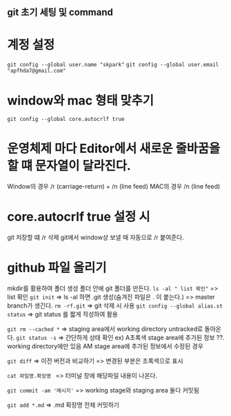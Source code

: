 ## git 초기 세팅 및 command
# 계정 설정
``` git config --global user.name "skpark" ```
```git config --global user.email "apfhda7@gmail.com" ```

# window와 mac 형태 맞추기
``` git config --global core.autocrlf true ```
# 운영체제 마다 Editor에서 새로운 줄바꿈을 할 떄 문자열이 달라진다.
Window의 경우 /r (carriage-return) + /n (line feed)
MAC의 경우 /n (line feed)

# core.autocrlf true 설정 시 
git 저장할 떄 /r 삭제
git에서 window상 보낼 때 자동으로 /r 붙여준다.

# github 파일 올리기
mkdir를 활용하여 폴더 생성
폴더 안에 git 폴더를 만든다.
``` ls -al " list 확인" ``` => list 확인
``` git init ``` => ls -al 하면 .git 생성(숨겨진 파일은 . 이 붙는다.) => master branch가 생긴다.
``` rm -rf.git ``` => git 삭제 시 사용
``` git config --global alias.st status ``` => git status 를 짧게 작성하여 활용

``` git rm --cached * ``` =>  staging area에서 working directory untracked로 돌아온다.
``` git status -s ``` => 간단하게 상태 확인
ex) A초록색 stage area에 추가된 정보
    ??. working directory에만 있음
    AM stage area에 추가된 정보에서 수정된 경우

```git diff``` => 이전 버전과 비교하기 => 변경된 부분은 초록색으로 표시

```cat 파일명.확장명 ``` => 터미널 창에 해당파일 내용이 나온다.

```git commit -am '메시지'``` => working stage와 staging area 둘다 커밋됨

```git add *.md``` => .md 확장명 전체 커밋하기